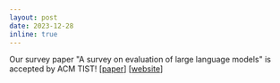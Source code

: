 ```yaml
---
layout: post
date: 2023-12-28
inline: true
---
```


Our survey paper "A survey on evaluation of large language models" is accepted by ACM TIST! [[paper](https://arxiv.org/abs/2307.03109)] [[website](https://llm-eval.github.io/)]